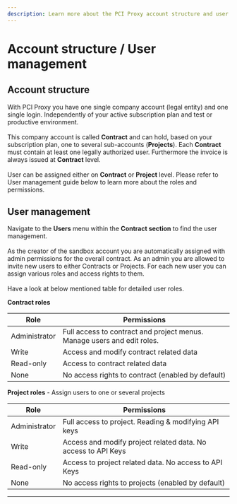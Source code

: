 ```yaml
---
description: Learn more about the PCI Proxy account structure and user management.
---
```


# Account structure / User management

## Account structure

With PCI Proxy you have one single company account (legal entity) and one single login. Independently of your active subscription plan and test or productive environment.\
\
This company account is called **Contract** and can hold, based on your subscription plan, one to several sub-accounts (**Projects**). Each **Contract** must contain at least one legally authorized user. Furthermore the invoice is always issued at **Contract** level.\
\
User can be assigned either on **Contract** or **Project** level. Please refer to User management guide below to learn more about the roles and permissions.

## User management

Navigate to the **Users** menu within the **Contract section** to find the user management.\
\
As the creator of the sandbox account you are automatically assigned with admin permissions for the overall contract. As an admin you are allowed to invite new users to either Contracts or Projects. For each new user you can assign various roles and access rights to them.\
\
Have a look at below mentioned table for detailed user roles.

**Contract roles**

| **Role**      | **Permissions**                                                         |
| ------------- | ----------------------------------------------------------------------- |
| Administrator | Full access to contract and project menus. Manage users and edit roles. |
| Write         | Access and modify contract related data                                 |
| Read-only     | Access to contract related data                                         |
| None          | No access rights to contract (enabled by default)                       |

**Project roles** - Assign users to one or several projects

| **Role**      | **Permissions**                                               |
| ------------- | ------------------------------------------------------------- |
| Administrator | Full access to project. Reading & modifying API keys          |
| Write         | Access and modify project related data. No access to API Keys |
| Read-only     | Access to project related data. No access to API Keys         |
| None          | No access rights to projects (enabled by default)             |

***
